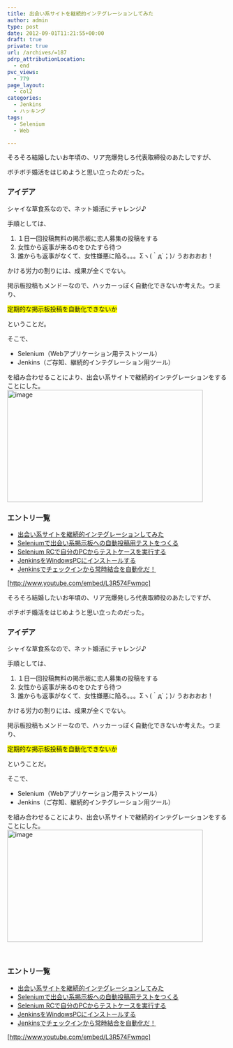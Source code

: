 ```yaml
---
title: 出会い系サイトを継続的インテグレーションしてみた
author: admin
type: post
date: 2012-09-01T11:21:55+00:00
draft: true
private: true
url: /archives/=187
pdrp_attributionLocation:
  - end
pvc_views:
  - 779
page_layout:
  - col2
categories:
  - Jenkins
  - ハッキング
tags:
  - Selenium
  - Web

---
```

<!--:ja-->そろそろ結婚したいお年頃の、リア充爆発しろ代表取締役のあたしですが、


  
ボチボチ婚活をはじめようと思い立ったのだった。

### アイデア

シャイな草食系なので、ネット婚活にチャレンジ♪
  
手順としては、

  1. １日一回投稿無料の掲示板に恋人募集の投稿をする
  2. 女性から返事が来るのをひたすら待つ
  3. 誰からも返事がなくて、女性嫌悪に陥る。。。Σヽ(｀д´；)ﾉ うおおおお！

かける労力の割りには、成果が全くでない。
  
掲示板投稿もメンドーなので、ハッカーっぼく自動化できないか考えた。つまり、

<p class="caution5">
  <span style="background-color: #ffff00;">定期的な掲示板投稿を自動化できないか</span>
</p>

ということだ。
  
そこで、

  * Selenium（Webアプリケーション用テストツール）
  * Jenkins（ご存知、継続的インテグレーション用ツール）

を組み合わせることにより、出会い系サイトで継続的インテグレーションをすることにした。[<img style="background-image: none; padding-left: 0px; padding-right: 0px; display: inline; padding-top: 0px; border-width: 0px;" title="image" alt="image" src="http://hmi-me.ciao.jp/wordpress/wp-content/uploads/image_thumb2.png" width="448" height="257" border="0" />][1]

### エントリ一覧

  * [出会い系サイトを継続的インテグレーションしてみた][2]
  * [Seleniumで出会い系掲示板への自動投稿用テストをつくる][3]
  * [Selenium RCで自分のPCからテストケースを実行する][4]
  * [JenkinsをWindowsPCにインストールする][4]
  * [Jenkinsでチェックインから常時結合を自動化だ！][5]

[http://www.youtube.com/embed/L3R574Fwmqc]

<div id="fastlookup_top" style="display: none;">
</div>

<!--:-->

<!--:en-->そろそろ結婚したいお年頃の、リア充爆発しろ代表取締役のあたしですが、


  
ボチボチ婚活をはじめようと思い立ったのだった。

### アイデア

シャイな草食系なので、ネット婚活にチャレンジ♪
  
手順としては、

  1. １日一回投稿無料の掲示板に恋人募集の投稿をする
  2. 女性から返事が来るのをひたすら待つ
  3. 誰からも返事がなくて、女性嫌悪に陥る。。。Σヽ(｀д´；)ﾉ うおおおお！

かける労力の割りには、成果が全くでない。
  
掲示板投稿もメンドーなので、ハッカーっぼく自動化できないか考えた。つまり、

<p class="caution5">
  <span style="background-color: #ffff00;">定期的な掲示板投稿を自動化できないか</span>
</p>

ということだ。
  
そこで、

  * Selenium（Webアプリケーション用テストツール）
  * Jenkins（ご存知、継続的インテグレーション用ツール）

を組み合わせることにより、出会い系サイトで継続的インテグレーションをすることにした。[<img style="background-image: none; padding-left: 0px; padding-right: 0px; display: inline; padding-top: 0px; border-width: 0px;" title="image" src="http://hmi-me.ciao.jp/wordpress/wp-content/uploads/image_thumb2.png" alt="image" width="448" height="257" border="0" />][1]

 

### エントリ一覧

  * [出会い系サイトを継続的インテグレーションしてみた][2]
  * [Seleniumで出会い系掲示板への自動投稿用テストをつくる][3]
  * [Selenium RCで自分のPCからテストケースを実行する][4]
  * [JenkinsをWindowsPCにインストールする][4]
  * [Jenkinsでチェックインから常時結合を自動化だ！][5]

[http://www.youtube.com/embed/L3R574Fwmqc]
  
 

<div id="fastlookup_top" style="display: none;">
</div>

<!--:-->

 [1]: http://hmi-me.ciao.jp/wordpress/wp-content/uploads/image2.png
 [2]: http://futurismo.biz/archives/187 "出会い系サイトを継続的インテグレーションしてみた"
 [3]: http://futurismo.biz/archives/286 "Seleniumで出会い系掲示板への自動投稿用テストをつくる"
 [4]: http://futurismo.biz/archives/292 "Selenium RCで自分のPCからテストケースを実行する"
 [5]: http://futurismo.biz/archives/335 "Jenkinsでチェックインから常時結合を自動化だ！"